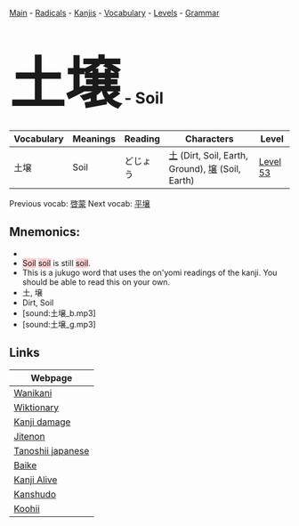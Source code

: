 <style> bigfont {font-size: 100px}</style>
[Main](../README.md) -
[Radicals](../radicals.md) -
[Kanjis](../kanjis.md) -
[Vocabulary](../vocabulary.md) -
[Levels](../levels.md) -
[Grammar](../grammar.md)
# <bigfont> 土壌</bigfont> - Soil 

| Vocabulary | Meanings | Reading | Characters | Level |
| --- | --- | --- | --- | --- |
| 土壌 | Soil | どじょう |  [土](../kanjis/土.md) (Dirt, Soil, Earth, Ground), [壌](../kanjis/壌.md) (Soil, Earth) | [Level 53](../levels/wk_level53.md) |

Previous vocab: [啓蒙](啓蒙.md) Next vocab: [平壌](平壌.md) 

## Mnemonics:

* 
* <span style="background-color:#ffcccb"> Soil</span> <span style="background-color:#ffcccb"> soil</span> is still <span style="background-color:#ffcccb"> soil</span>.
* This is a jukugo word that uses the on'yomi readings of the kanji. You should be able to read this on your own.
* 土, 壌
* Dirt, Soil
* [sound:土壌_b.mp3]
* [sound:土壌_g.mp3]


## Links 

| Webpage |
| --- |
| [Wanikani          ](https://www.wanikani.com/kanji/土壌) |
| [Wiktionary        ](https://en.wiktionary.org/wiki/土壌) |
| [Kanji damage      ](http://www.kanjidamage.com/kanji/search?utf8=✓&q=土壌) |
| [Jitenon           ](https://jitenon.com/kanji/土壌) |
| [Tanoshii japanese ](https://www.tanoshiijapanese.com/dictionary/kanji.cfm?k=土壌) |
| [Baike             ](https://baike.baidu.com/item/土壌) |
| [Kanji Alive       ](https://app.kanjialive.com/土壌) |
| [Kanshudo          ](https://www.kanshudo.com/searchmn?q=土壌) |
| [Koohii            ](https://kanji.koohii.com/study/kanji/土壌) |
